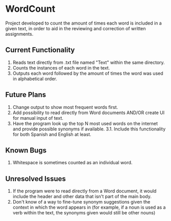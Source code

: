# WordCount
Project developed to count the amount of times each word is included in a given text, in order to aid in the reviewing and correction of written assignments.

<h2>Current Functionality</h2>

1. Reads text directly from .txt file named "Text" within the same directory.
2. Counts the instances of each word in the text.
3. Outputs each word followed by the amount of times the word was used in alphabetical order.

<h2>Future Plans</h2>

1. Change output to show most frequent words first.
2. Add possibility to read directly from Word documents AND/OR create UI for manual input of text.
3. Have the program look up the top N most used words on the internet and provide possible synonyms if available.
  3.1. Include this functionality for both Spanish and English at least.
  
<h2>Known Bugs</h2>

1. Whitespace is sometimes counted as an individual word.

<h2>Unresolved Issues</h2>

1. If the program were to read directly from a Word document, it would include the header and other data that isn't part of the main body.
2. Don't know of a way to fine-tune synonym suggestions given the context in which the word appears in (for example, if a noun is used as a verb within the text, the synonyms given would still be other nouns)
